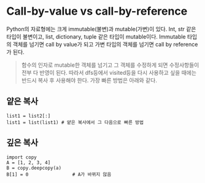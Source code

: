 # Call-by-value vs call-by-reference
Python의 자료형에는 크게 immutable(불변)과 mutable(가변)이 있다. Int, str 같은 타입이 불변이고,
list, dictionary, tuple 같은 타입이 mutable이다. Immutable 타입의 객체를 넘기면 call by value가 되고
가변 타입의 객체를 넘기면 call by reference가 된다.
> 함수의 인자로 mutable한 객체를 넘기고 그 객체를 수정하게 되면 수정사항들이 전부 다 반영이 된다.
> 따라서 dfs등에서 visited등을 다시 사용하고 싶을 때에는 반드시 복사 후 사용해야 한다. 가장 빠른 방법은 아래와 같다.

## 얕은 복사
```
list1 = list2[:]
list1 = list(list1) # 얕은 복사에서 그 다음으로 빠른 방법
``` 

## 깊은 복사
```
import copy
A = [1, 2, 3, 4]
B = copy.deepcopy(a)
B[1] = 0                # A가 바뀌지 않음
```
